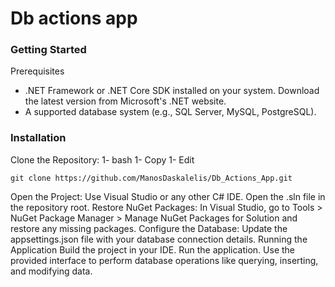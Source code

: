 # Db actions app




### Getting Started
Prerequisites
- .NET Framework or .NET Core SDK installed on your system. Download the latest version from Microsoft's .NET website.
- A supported database system (e.g., SQL Server, MySQL, PostgreSQL).
### Installation
Clone the Repository:
1- bash
1- Copy
1- Edit
```
git clone https://github.com/ManosDaskalelis/Db_Actions_App.git
```
Open the Project:
Use Visual Studio or any other C# IDE.
Open the .sln file in the repository root.
Restore NuGet Packages:
In Visual Studio, go to Tools > NuGet Package Manager > Manage NuGet Packages for Solution and restore any missing packages.
Configure the Database:
Update the appsettings.json file with your database connection details.
Running the Application
Build the project in your IDE.
Run the application.
Use the provided interface to perform database operations like querying, inserting, and modifying data.
